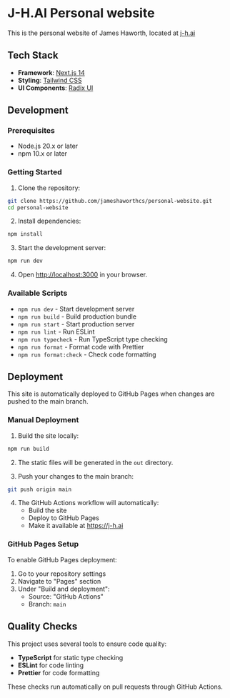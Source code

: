 # J-H.AI Personal website

This is the personal website of James Haworth, located at [j-h.ai](https://j-h.ai)

## Tech Stack

- **Framework**: [Next.js 14](https://nextjs.org/)
- **Styling**: [Tailwind CSS](https://tailwindcss.com/)
- **UI Components**: [Radix UI](https://www.radix-ui.com/)

## Development

### Prerequisites

- Node.js 20.x or later
- npm 10.x or later

### Getting Started

1. Clone the repository:

```bash
git clone https://github.com/jameshaworthcs/personal-website.git
cd personal-website
```

2. Install dependencies:

```bash
npm install
```

3. Start the development server:

```bash
npm run dev
```

4. Open [http://localhost:3000](http://localhost:3000) in your browser.

### Available Scripts

- `npm run dev` - Start development server
- `npm run build` - Build production bundle
- `npm run start` - Start production server
- `npm run lint` - Run ESLint
- `npm run typecheck` - Run TypeScript type checking
- `npm run format` - Format code with Prettier
- `npm run format:check` - Check code formatting

## Deployment

This site is automatically deployed to GitHub Pages when changes are pushed to the main branch.

### Manual Deployment

1. Build the site locally:

```bash
npm run build
```

2. The static files will be generated in the `out` directory.

3. Push your changes to the main branch:

```bash
git push origin main
```

4. The GitHub Actions workflow will automatically:
   - Build the site
   - Deploy to GitHub Pages
   - Make it available at https://j-h.ai

### GitHub Pages Setup

To enable GitHub Pages deployment:

1. Go to your repository settings
2. Navigate to "Pages" section
3. Under "Build and deployment":
   - Source: "GitHub Actions"
   - Branch: `main`

## Quality Checks

This project uses several tools to ensure code quality:

- **TypeScript** for static type checking
- **ESLint** for code linting
- **Prettier** for code formatting

These checks run automatically on pull requests through GitHub Actions.
